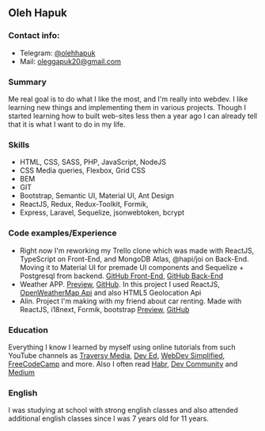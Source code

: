 ## Oleh Hapuk
### Contact info:
* Telegram: [@olehhapuk](https://t.me/olehhapuk)
* Mail: [oleggapuk20@gmail.com](mailto:oleggapuk20@gmail.com)
### Summary
Me real goal is to do what I like the most, and I'm really into webdev. I like learning new things and implementing them in various projects. Though I started learning how to built web-sites less then a year ago I can already tell that it is what I want to do in my life.
### Skills
* HTML, CSS, SASS, PHP, JavaScript, NodeJS
* CSS Media queries, Flexbox, Grid CSS
* BEM
* GIT
* Bootstrap, Semantic UI, Material UI, Ant Design
* ReactJS, Redux, Redux-Toolkit, Formik, 
* Express, Laravel, Sequelize, jsonwebtoken, bcrypt
### Code examples/Experience
* Right now I'm reworking my Trello clone which was made with ReactJS, TypeScript on Front-End, and MongoDB Atlas, @hapi/joi on Back-End. Moving it to Material UI for premade UI components and Sequelize + Postgresql from backend. [GitHub Front-End](https://github.com/olehhapuk/trello-clone), [GitHub Back-End](https://github.com/olehhapuk/trello-clone-server)
* Weather APP. [Preview](https://gradooid.github.io/weather/), [GitHub](https://github.com/gradooid/weather). In this project I used ReactJS, [OpenWeatherMap Api](https://openweathermap.org/api) and also HTML5 Geolocation Api
* Alin. Project I'm making with my friend about car renting. Made with ReactJS, i18next, Formik, bootstrap [Preview](https://vovanolo.github.io/alinuamaket/), [GitHub](https://github.com/vovanolo/alinuamaket/tree/moving-to-react)
### Education
Everything I know I learned by myself using online tutorials from such YouTube channels as [Traversy Media](https://www.youtube.com/channel/UC29ju8bIPH5as8OGnQzwJyA), [Dev Ed](https://www.youtube.com/channel/UClb90NQQcskPUGDIXsQEz5Q), [WebDev Simplified](https://www.youtube.com/channel/UCFbNIlppjAuEX4znoulh0Cw), [FreeCodeCamp](https://www.youtube.com/channel/UC8butISFwT-Wl7EV0hUK0BQ) and more. Also I often read [Habr](https://habr.com/), [Dev Community](https://dev.to/) and [Medium](https://medium.com/)
### English
I was studying at school with strong english classes and also attended additional english classes since I was 7 years old for 11 years.
